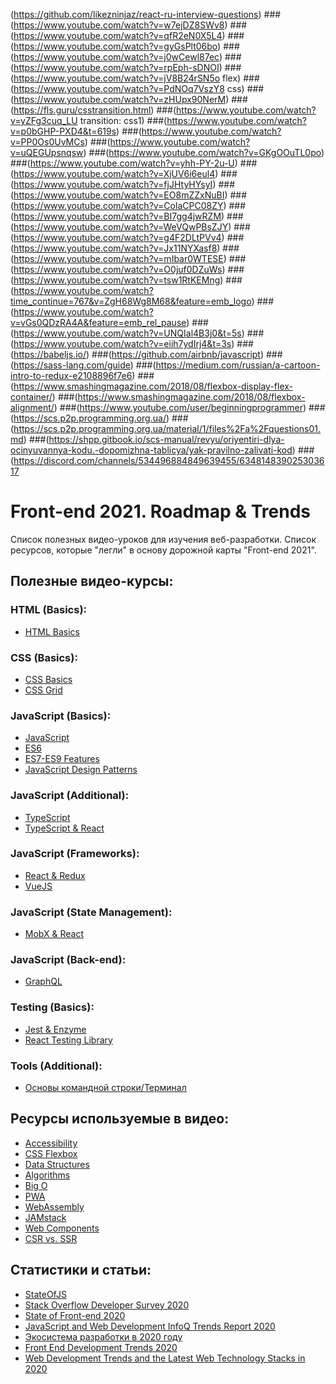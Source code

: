 (https://github.com/likezninjaz/react-ru-interview-questions)
###(https://www.youtube.com/watch?v=w7ejDZ8SWv8)
###(https://www.youtube.com/watch?v=qfR2eN0X5L4)
###(https://www.youtube.com/watch?v=gyGsPlt06bo)
###(https://www.youtube.com/watch?v=j0wCewl87ec)
###(https://www.youtube.com/watch?v=rpEph-sDNOI)
###(https://www.youtube.com/watch?v=jV8B24rSN5o flex)
###(https://www.youtube.com/watch?v=PdNOq7VszY8 css)
###(https://www.youtube.com/watch?v=zHUpx90NerM)
###(https://fls.guru/csstransition.html)
###(https://www.youtube.com/watch?v=yZFg3cuq_LU transition: css1)
###(https://www.youtube.com/watch?v=p0bGHP-PXD4&t=619s)
###(https://www.youtube.com/watch?v=PP0Os0UvMCs)
###(https://www.youtube.com/watch?v=uQEGUpsnqsw)
###(https://www.youtube.com/watch?v=GKgOOuTL0po)
###(https://www.youtube.com/watch?v=yhh-PY-2u-U)
###(https://www.youtube.com/watch?v=XjUV6i6eul4)
###(https://www.youtube.com/watch?v=fjJHtyHYsyI)
###(https://www.youtube.com/watch?v=EO8mZZxNuBI)
###(https://www.youtube.com/watch?v=ColaCPC08ZY)
###(https://www.youtube.com/watch?v=BI7gg4jwRZM)
###(https://www.youtube.com/watch?v=WeVQwPBsZJY)
###(https://www.youtube.com/watch?v=g4F2DLtPVv4)
###(https://www.youtube.com/watch?v=Jx11NYXasf8)
###(https://www.youtube.com/watch?v=mIbar0WTESE)
###(https://www.youtube.com/watch?v=O0juf0DZuWs)
###(https://www.youtube.com/watch?v=tsw1RtKEMng)
###(https://www.youtube.com/watch?time_continue=767&v=ZgH68Wg8M68&feature=emb_logo)
###(https://www.youtube.com/watch?v=vGs0QDzRA4A&feature=emb_rel_pause)
###(https://www.youtube.com/watch?v=UNQIal4B3j0&t=5s)
###(https://www.youtube.com/watch?v=eiih7ydIrj4&t=3s)
###(https://babeljs.io/)
###(https://github.com/airbnb/javascript)
###(https://sass-lang.com/guide)
###(https://medium.com/russian/a-cartoon-intro-to-redux-e2108896f7e6)
###(https://www.smashingmagazine.com/2018/08/flexbox-display-flex-container/)
###(https://www.smashingmagazine.com/2018/08/flexbox-alignment/)
###(https://www.youtube.com/user/beginningprogrammer)
###(https://scs.p2p.programming.org.ua/)
###(https://scs.p2p.programming.org.ua/material/1/files%2Fa%2Fquestions01.md)
###(https://shpp.gitbook.io/scs-manual/revyu/oriyentiri-dlya-ocinyuvannya-kodu.-dopomizhna-tablicya/yak-pravilno-zalivati-kod)
###(https://discord.com/channels/534496884849639455/634814839025303617

# Front-end 2021. Roadmap & Trends
Список полезных видео-уроков для изучения веб-разработки.
Список ресурсов, которые "легли" в основу дорожной карты "Front-end 2021".

## Полезные видео-курсы:

### HTML (Basics):
- [HTML Basics](https://www.youtube.com/playlist?list=PLNkWIWHIRwMFtHHg0amAgocYP-kZypbY7)

### CSS (Basics):
- [CSS Basics](https://www.youtube.com/playlist?list=PLNkWIWHIRwMHUawuIEpPI_tOG7Mfhs_sA)
- [CSS Grid](https://www.youtube.com/playlist?list=PLNkWIWHIRwMHlq6yOP65F_rNH5wID1U21)

### JavaScript (Basics):
- [JavaScript](https://www.youtube.com/playlist?list=PLNkWIWHIRwMHKLotIS_d-wyj00pg0AnUg)
- [ES6](https://www.youtube.com/playlist?list=PLNkWIWHIRwMGLJXugVvdK7i8UagGQNaXD)
- [ES7-ES9 Features](https://www.youtube.com/playlist?list=PLNkWIWHIRwMH_05WTvIX419odDtStynm3)
- [JavaScript Design Patterns](https://www.youtube.com/playlist?list=PLNkWIWHIRwMGzgvuPRFkDrpAygvdKJIE4)

### JavaScript (Additional):
- [TypeScript](https://www.youtube.com/playlist?list=PLNkWIWHIRwMEm1FgiLjHqSky27x5rXvQa)
- [TypeScript & React](https://www.youtube.com/playlist?list=PLNkWIWHIRwMFQBDhZ6HfwO9NL09X3N3Gq)

### JavaScript (Frameworks):
- [React & Redux](https://www.youtube.com/playlist?list=PLNkWIWHIRwME_Gv2vlWAR6TfeSXylYfw4)
- [VueJS](https://www.youtube.com/playlist?list=PLNkWIWHIRwMH7ahn9uvvc5PG3o1tLscgB)

### JavaScript (State Management):
- [MobX & React](https://www.youtube.com/playlist?list=PLNkWIWHIRwMFK-Gpb4NE45_1_Himhyi-K)

### JavaScript (Back-end):
- [GraphQL](https://www.youtube.com/playlist?list=PLNkWIWHIRwMF2sVLwzRef0Cu5kzAOeRcu)

### Testing (Basics):
- [Jest & Enzyme](https://www.youtube.com/playlist?list=PLNkWIWHIRwMFPcbK0AJVBYyNveXmMZhMS)
- [React Testing Library](https://www.youtube.com/playlist?list=PLNkWIWHIRwMEsMUc0B-lYb7DTLroWlKLK)

### Tools (Additional):
- [Основы командной строки/Терминал](https://www.youtube.com/playlist?list=PLNkWIWHIRwMFJqtnggkX53Bsgq65CP1Rv)

## Ресурсы используемые в видео:
- [Accessibility](https://developers.google.com/web/fundamentals/accessibility)
- [CSS Flexbox](https://css-tricks.com/snippets/css/a-guide-to-flexbox/)
- [Data Structures](https://www.geeksforgeeks.org/binary-search-tree-data-structure/)
- [Algorithms](https://dev.to/javinpaul/20-basic-algorithms-problems-from-coding-interviews-4o76)
- [Big O](http://biercoff.com/big-o-complexity-cool-cheat-sheet/)
- [PWA](https://web.dev/progressive-web-apps/)
- [WebAssembly](https://webassembly.org)
- [JAMstack](https://jamstack.org)
- [Web Components](https://www.webcomponents.org)
- [CSR vs. SSR](https://www.bacancytechnology.com/blog/client-side-rendering-vs-server-side-rendering-vs-pre-rendering)

## Статистики и статьи:
- [StateOfJS](https://2019.stateofjs.com)
- [Stack Overflow Developer Survey 2020](https://insights.stackoverflow.com/survey/2020)
- [State of Front-end 2020](https://tsh.io/State-of-Frontend-2020-by-TSH.pdf)
- [JavaScript and Web Development InfoQ Trends Report 2020](https://www.infoq.com/articles/javascript-web-development-trends-2020/)
- [Экосистема разработки в 2020 году](https://www.jetbrains.com/ru-ru/lp/devecosystem-2020/)
- [Front End Development Trends 2020](https://fireart.studio/blog/front-end-development-trends-2020-most-popular-javascript-frameworks/)
- [Web Development Trends and the Latest Web Technology Stacks in 2020](https://clockwise.software/blog/web-development-trends/)
